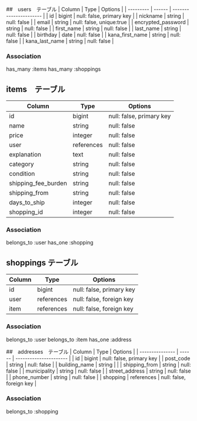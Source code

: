 ##　users　テーブル
| Column              | Type   | Options                |
| ---------           | ------ | ---------------------- |
| id                  | bigint | null: false, primary key |
| nickname            | string | null: false              |
| email               | string | null: false, unique:true |
| encrypted_password  | string | null: false              |
| first_name          | string | null: false              |
| last_name           | string | null: false              |
| birthday            | date   | null: false              |
| kana_first_name     | string | null: false              |
| kana_last_name      | string | null: false              |
### Association
has_many :items
has_many :shoppings

## items　テーブル
| Column              | Type       | Options                |
| ---------           | ------     | ---------------------- |
| id                  | bigint     | null: false, primary key |
| name                | string     | null: false              |
| price               | integer    | null: false              |
| user                | references | null: false              |
| explanation         | text       | null: false              |
| category            | string     | null: false              |
| condition           | string     | null: false              |
| shipping_fee_burden | string     | null: false              |
| shipping_from       | string     | null: false              |
| days_to_ship        | integer    | null: false              |
| shopping_id         | integer    | null: false              |
### Association
belongs_to :user
has_one :shopping

## shoppings テーブル
| Column              | Type       | Options                |
| ------------------- | ------     | ---------------------- |
| id                  | bigint     | null: false, primary key |
| user                | references | null: false, foreign key |
| item                | references | null: false, foreign key |
### Association
belongs_to :user
belongs_to :item
has_one :address

##　addresses　テーブル
| Column          | Type   | Options                |
| --------------- | ------ | ---------------------- |
| id              | bigint | null: false, primary key |
| post_code       | string | null: false              |
| building_name   | string |                          |
| shipping_from   | string | null: false              |
| municipality    | string | null: false              |
| street_address  | string | null: false              |
| phone_number    | string | null: false              |
| shopping        | references | null: false, foreign key |
### Association
belongs_to :shopping
